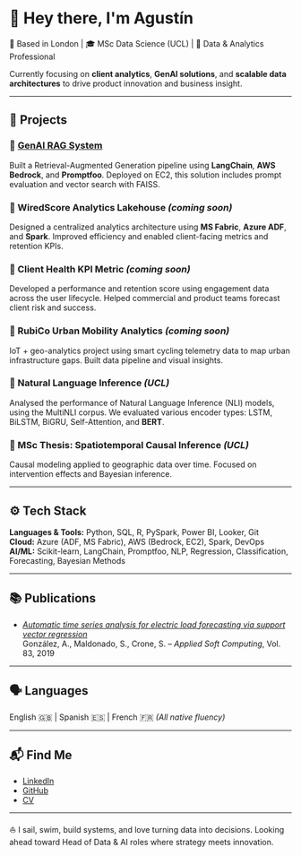 # 👋 Hey there, I'm Agustín

📍 Based in London | 🎓 MSc Data Science (UCL) | 🧠 Data & Analytics Professional

Currently focusing on **client analytics**, **GenAI solutions**, and **scalable data architectures** to drive product innovation and business insight.

---

## 🧩 Projects

### 🔹 [GenAI RAG System](https://github.com/agonzalezp2/genai-rag-project)
Built a Retrieval-Augmented Generation pipeline using **LangChain**, **AWS Bedrock**, and **Promptfoo**. Deployed on EC2, this solution includes prompt evaluation and vector search with FAISS.

### 🔹 WiredScore Analytics Lakehouse *(coming soon)*
Designed a centralized analytics architecture using **MS Fabric**, **Azure ADF**, and **Spark**. Improved efficiency and enabled client-facing metrics and retention KPIs.

### 🔹 Client Health KPI Metric *(coming soon)*
Developed a performance and retention score using engagement data across the user lifecycle. Helped commercial and product teams forecast client risk and success.

### 🔹 RubiCo Urban Mobility Analytics *(coming soon)*
IoT + geo-analytics project using smart cycling telemetry data to map urban infrastructure gaps. Built data pipeline and visual insights.

### 🔹 Natural Language Inference *(UCL)*
Analysed the performance of Natural Language Inference (NLI) models, using the MultiNLI corpus. We evaluated various encoder types: LSTM, BiLSTM, BiGRU, Self-Attention, and **BERT**.


### 🔹 MSc Thesis: Spatiotemporal Causal Inference *(UCL)*
Causal modeling applied to geographic data over time. Focused on intervention effects and Bayesian inference.

---

## ⚙️ Tech Stack

**Languages & Tools:** Python, SQL, R, PySpark, Power BI, Looker, Git  
**Cloud:** Azure (ADF, MS Fabric), AWS (Bedrock, EC2), Spark, DevOps  
**AI/ML:** Scikit-learn, LangChain, Promptfoo, NLP, Regression, Classification, Forecasting, Bayesian Methods

---

## 📚 Publications

- *[Automatic time series analysis for electric load forecasting via support vector regression](https://www.sciencedirect.com/science/article/abs/pii/S1568494619303965)*  
González, A., Maldonado, S., Crone, S. – *Applied Soft Computing*, Vol. 83, 2019

---

## 🗣️ Languages

English 🇬🇧 | Spanish 🇪🇸 | French 🇫🇷 *(All native fluency)*

---

## 📬 Find Me

- [LinkedIn](https://www.linkedin.com/in/agustin-gonzalez-pozo)  
- [GitHub](https://github.com/agonzalezp2)  
- [CV](https://drive.google.com/file/d/12HBJZU_O7ju5oTv0IQaA3Z8nYAJrCg8K/view)

---

⛵ I sail, swim, build systems, and love turning data into decisions. Looking ahead toward Head of Data & AI roles where strategy meets innovation.
